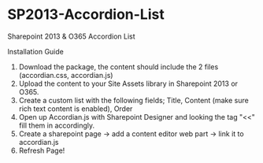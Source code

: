 # SP2013-Accordion-List
Sharepoint 2013 &amp; O365 Accordion List

Installation Guide

1. Download the package, the content should include the 2 files (accordian.css, accordian.js)
2. Upload the content to your Site Assets library in Sharepoint 2013 or O365.
3. Create a custom list with the following fields; Title, Content (make sure rich text content is enabled), Order
4. Open up Accordian.js with Sharepoint Designer and looking the tag "<<" fill them in accordingly.
5. Create a sharepoint page -> add a content editor web part -> link it to accordian.js
6. Refresh Page!
